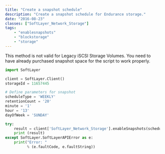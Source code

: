 ```yaml
---
title: "Create a snapshot schedule"
description: "Create a snapshot schedule for Endurance storage."
date: "2016-08-23"
classes: ["SoftLayer_Network_Storage"]
tags:
    - "enablesnapshots"
    - "blockstorage"
    - "storage"
---
```


This method is not valid for Legacy iSCSI Storage Volumes. You need to have already purchased snapshot space for the script to work properly.

```python
import SoftLayer

client = SoftLayer.Client()
storageId = 11657445

# Define parameters for snapshot
scheduleType = 'WEEKLY'
retentionCount = '20'
minute = '1'
hour = '13'
dayOfWeek = 'SUNDAY'

try:
    result = client['SoftLayer_Network_Storage'].enableSnapshots(scheduleType, retentionCount, minute, hour, dayOfWeek, id=storageId)
    print (result)
except SoftLayer.SoftLayerAPIError as e:
    print("Error: "
          % (e.faultCode, e.faultString))
```
